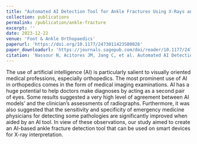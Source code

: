 ```yaml
---
title: "Automated AI Detection Tool for Ankle Fractures Using X-Rays and Smart Devices"
collection: publications
permalink: /publication/ankle-fracture
excerpt: ''
date: 2023-12-22
venue: 'Foot & Ankle Orthopaedics'
paperurl: 'https://doi.org/10.1177/2473011423S00026'
paper_downloadurl: 'https://journals.sagepub.com/doi/reader/10.1177/2473011423S00026'
citation: 'Nassour N, Acitores JM, Jang C, et al. Automated AI Detection Tool for Ankle Fractures Using X-Rays and Smart Devices. Foot & Ankle Orthopaedics. 2023;8(4). doi:10.1177/2473011423S00026'
---
```


The use of artificial intelligence (AI) is particularly salient to visually oriented medical professions, especially orthopedics. The most prominent use of AI in orthopedics comes in the form of medical imaging examinations. AI has a huge potential to help doctors make diagnoses by acting as a second pair of eyes. Some results suggested a very high level of agreement between AI models’ and the clinician’s assessments of radiographs. Furthermore, it was also suggested that the sensitivity and specificity of emergency medicine physicians for detecting some pathologies are significantly improved when aided by an AI tool. In view of these observations, our study aimed to create an AI-based ankle fracture detection tool that can be used on smart devices for X-ray interpretation.
